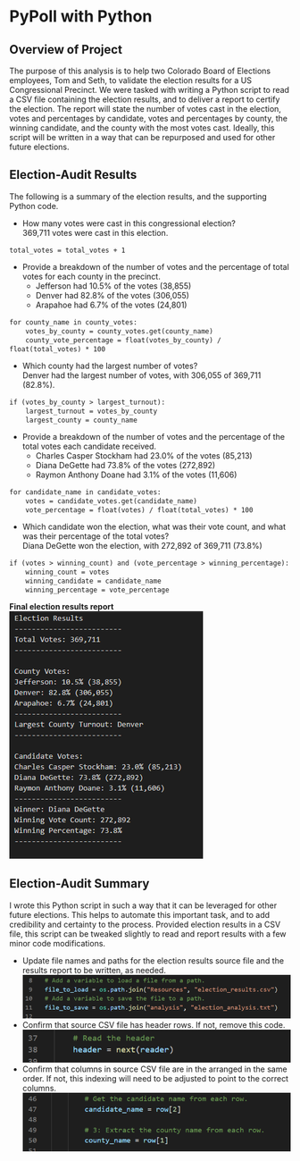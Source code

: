 # PyPoll with Python

## Overview of Project

The purpose of this analysis is to help two Colorado Board of Elections employees, Tom and Seth, to validate the election results for a US Congressional Precinct. We were tasked with writing a Python script to read a CSV file containing the election results, and to deliver a report to certify the election. The report will state the number of votes cast in the election, votes and percentages by candidate, votes and percentages by county, the winning candidate, and the county with the most votes cast. Ideally, this script will be written in a way that can be repurposed and used for other future elections.

## Election-Audit Results

The following is a summary of the election results, and the supporting Python code.

- How many votes were cast in this congressional election?  
369,711 votes were cast in this election.
```
total_votes = total_votes + 1
```
- Provide a breakdown of the number of votes and the percentage of total votes for each county in the precinct.
  - Jefferson had 10.5% of the votes (38,855)
  - Denver had 82.8% of the votes (306,055)
  - Arapahoe had 6.7% of the votes (24,801)
```
for county_name in county_votes:
	votes_by_county = county_votes.get(county_name)
	county_vote_percentage = float(votes_by_county) / float(total_votes) * 100
```
- Which county had the largest number of votes?  
Denver had the largest number of votes, with 306,055 of 369,711 (82.8%).
```
if (votes_by_county > largest_turnout):
	largest_turnout = votes_by_county
	largest_county = county_name
```
- Provide a breakdown of the number of votes and the percentage of the total votes each candidate received.
  - Charles Casper Stockham had 23.0% of the votes (85,213)
  - Diana DeGette had 73.8% of the votes (272,892)
  - Raymon Anthony Doane had 3.1% of the votes (11,606)
```
for candidate_name in candidate_votes:
	votes = candidate_votes.get(candidate_name)
	vote_percentage = float(votes) / float(total_votes) * 100
```
- Which candidate won the election, what was their vote count, and what was their percentage of the total votes?  
Diana DeGette won the election, with 272,892 of 369,711 (73.8%)
```
if (votes > winning_count) and (vote_percentage > winning_percentage):
	winning_count = votes
	winning_candidate = candidate_name
	winning_percentage = vote_percentage
```
**Final election results report**  
![Election Report](/Resources/Election_Results_Report.PNG)

## Election-Audit Summary

I wrote this Python script in such a way that it can be leveraged for other future elections. This helps to automate this important task, and to add credibility and certainty to the process. Provided election results in a CSV file, this script can be tweaked slightly to read and report results with a few minor code modifications.
- Update file names and paths for the election results source file and the results report to be written, as needed.  
![File Name & Path](/Resources/FilePath_FileName.PNG)
- Confirm that source CSV file has header rows. If not, remove this code.  
![Header Row](/Resources/Read_Header_Row.PNG)
- Confirm that columns in source CSV file are in the arranged in the same order. If not, this indexing will need to be adjusted to point to the correct columns.  
![Indexes](/Resources/Candidate_County_Indexes.PNG)
